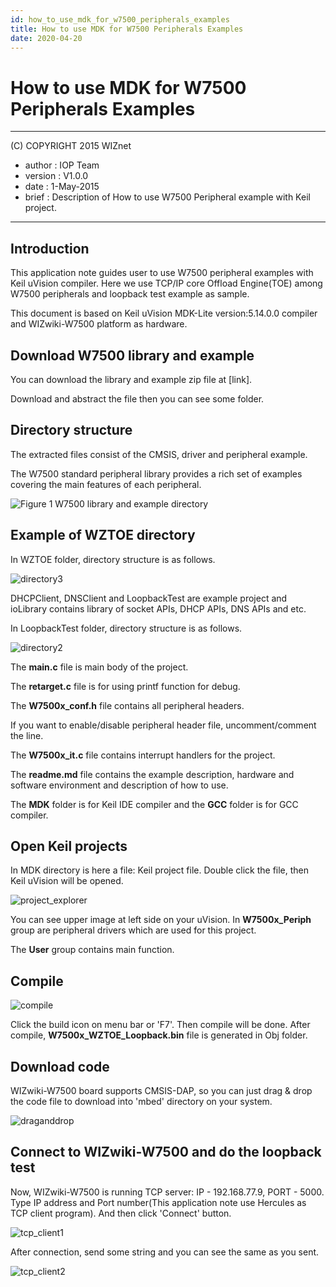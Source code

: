 ```yaml
---
id: how_to_use_mdk_for_w7500_peripherals_examples
title: How to use MDK for W7500 Peripherals Examples
date: 2020-04-20
--- 
```


# How to use MDK for W7500 Peripherals Examples

******************************************************************************
(C) COPYRIGHT 2015 WIZnet

  * author  : IOP Team
  * version : V1.0.0
  * date    : 1-May-2015
  * brief   : Description of How to use W7500 Peripheral example with Keil project.

******************************************************************************
## Introduction

This application note guides user to use W7500 peripheral examples with Keil uVision compiler. Here we use TCP/IP core Offload Engine(TOE) among W7500 peripherals and loopback test example as sample.

This document is based on Keil uVision MDK-Lite version:5.14.0.0 compiler and WIZwiki-W7500 platform as hardware.

## Download W7500 library and example

You can download the library and example zip file at [link].

Download and abstract the file then you can see some folder.

## Directory structure

The extracted files consist of the CMSIS, driver and peripheral example.

The W7500 standard peripheral library provides a rich set of examples covering the main features of each peripheral. 

![Figure 1 W7500 library and example directory](/img/products/w7500/documents/appnote/directory.jpg)

## Example of WZTOE directory

In WZTOE folder, directory structure is as follows.

![directory3](/img/products/w7500/documents/appnote/directory3.jpg)

DHCPClient, DNSClient and LoopbackTest are example project and ioLibrary contains library of socket APIs, DHCP APIs, DNS APIs and etc.

In LoopbackTest folder, directory structure is as follows.

![directory2](/img/products/w7500/documents/appnote/directory2.jpg)

The **main.c** file is main body of the project.

The **retarget.c** file is for using printf function for debug.

The **W7500x_conf.h** file contains all peripheral headers.

If you want to enable/disable peripheral header file, uncomment/comment the line.

The **W7500x_it.c** file contains interrupt handlers for the project.

The **readme.md** file contains the example description, hardware and software environment and description of how to use.

The **MDK** folder is for Keil IDE compiler and the **GCC** folder is for GCC compiler.

## Open Keil projects

In MDK directory is here a file: Keil project file. Double click the file, then Keil uVision will be opened.

![project_explorer](/img/products/w7500/documents/appnote/project_explorer.jpg)

You can see upper image at left side on your uVision. In **W7500x_Periph** group are peripheral drivers which are used for this project.

The **User** group contains main function.

## Compile

![compile](/img/products/w7500/documents/appnote/compile.jpg)

Click the build icon on menu bar or 'F7'. Then compile will be done. After compile, **W7500x_WZTOE_Loopback.bin** file is generated in Obj folder.

## Download code

WIZwiki-W7500 board supports CMSIS-DAP, so you can just drag & drop the code file to download into 'mbed' directory on your system.

![draganddrop](/img/products/w7500/documents/appnote/draganddrop.jpg)

## Connect to WIZwiki-W7500 and do the loopback test

Now, WIZwiki-W7500 is running TCP server: IP - 192.168.77.9, PORT - 5000.
Type IP address and Port number(This application note use Hercules as TCP client program). And then click 'Connect' button.

![tcp_client1](/img/products/w7500/documents/appnote/tcp_client1.jpg)

After connection, send some string and you can see the same as you sent.

![tcp_client2](/img/products/w7500/documents/appnote/tcp_client2.jpg)
